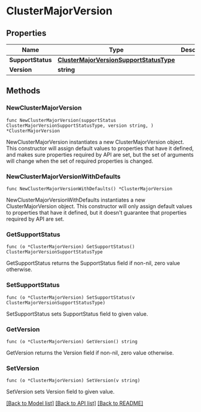 # ClusterMajorVersion

## Properties

Name | Type | Description | Notes
------------ | ------------- | ------------- | -------------
**SupportStatus** | [**ClusterMajorVersionSupportStatusType**](ClusterMajorVersionSupportStatusType.md) |  | 
**Version** | **string** |  | 

## Methods

### NewClusterMajorVersion

`func NewClusterMajorVersion(supportStatus ClusterMajorVersionSupportStatusType, version string, ) *ClusterMajorVersion`

NewClusterMajorVersion instantiates a new ClusterMajorVersion object.
This constructor will assign default values to properties that have it defined,
and makes sure properties required by API are set, but the set of arguments
will change when the set of required properties is changed.

### NewClusterMajorVersionWithDefaults

`func NewClusterMajorVersionWithDefaults() *ClusterMajorVersion`

NewClusterMajorVersionWithDefaults instantiates a new ClusterMajorVersion object.
This constructor will only assign default values to properties that have it defined,
but it doesn't guarantee that properties required by API are set.

### GetSupportStatus

`func (o *ClusterMajorVersion) GetSupportStatus() ClusterMajorVersionSupportStatusType`

GetSupportStatus returns the SupportStatus field if non-nil, zero value otherwise.

### SetSupportStatus

`func (o *ClusterMajorVersion) SetSupportStatus(v ClusterMajorVersionSupportStatusType)`

SetSupportStatus sets SupportStatus field to given value.

### GetVersion

`func (o *ClusterMajorVersion) GetVersion() string`

GetVersion returns the Version field if non-nil, zero value otherwise.

### SetVersion

`func (o *ClusterMajorVersion) SetVersion(v string)`

SetVersion sets Version field to given value.


[[Back to Model list]](../README.md#documentation-for-models) [[Back to API list]](../README.md#documentation-for-api-endpoints) [[Back to README]](../README.md)


